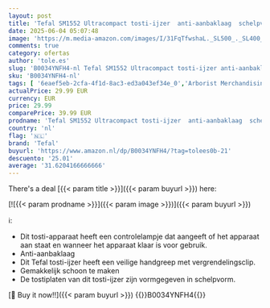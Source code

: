 ```yaml
---
layout: post
title: 'Tefal SM1552 Ultracompact tosti-ijzer  anti-aanbaklaag  schelpvorm  controlelampje  vergrendelingsclip  tostiplaten  Gemakkelijk schoon te maken'
date: 2025-06-04 05:07:48
image: 'https://m.media-amazon.com/images/I/31FqTfwshaL._SL500_._SL400_.jpg'
comments: true
category: ofertas
author: 'tole.es'
slug: 'B0034YNFH4-nl Tefal SM1552 Ultracompact tosti-ijzer anti-aanbaklaag...'
sku: 'B0034YNFH4-nl'
tags: [ '6eaef5eb-2cfa-4f1d-8ac3-ed3a043ef34e_0','Arborist Merchandising Root','Huishoudelijke apparaten','KitchenTefal','Kleine keukenapparaten','Self Service','Special Features Stores','Tosti-ijzers & paninigrills','Wonen & keuken','tefal','🇳🇱', ]
actualPrice: 29.99 EUR
currency: EUR
price: 29.99
comparePrice: 39.99 EUR
prodname: 'Tefal SM1552 Ultracompact tosti-ijzer  anti-aanbaklaag  schelpvorm  controlelampje  vergrendelingsclip  tostiplaten  Gemakkelijk schoon te maken'
country: 'nl'
flag: '🇳🇱'
brand: 'Tefal'
buyurl: 'https://www.amazon.nl/dp/B0034YNFH4/?tag=tolees0b-21'
descuento: '25.01'
average: '31.6204166666666'
---
```


There's a deal [{{< param title >}}]({{< param buyurl >}})  here:

[![{{< param prodname >}}]({{< param image >}})]({{< param buyurl >}})

ℹ️:

- Dit tosti-apparaat heeft een controlelampje dat aangeeft of het apparaat aan staat en wanneer het apparaat klaar is voor gebruik.
- Anti-aanbaklaag
- Dit Tefal tosti-ijzer heeft een veilige handgreep met vergrendelingsclip.
- Gemakkelijk schoon te maken
- De tostiplaten van dit tosti-ijzer zijn vormgegeven in schelpvorm.

[🛒 Buy it now!!]({{< param buyurl >}})
{{<world>}}B0034YNFH4{{</world>}}
